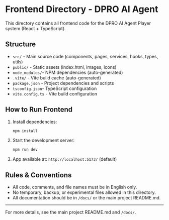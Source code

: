 # Frontend Directory - DPRO AI Agent

This directory contains all frontend code for the DPRO AI Agent Player system (React + TypeScript).

## Structure

- `src/`         - Main source code (components, pages, services, hooks, types, utils)
- `public/`      - Static assets (index.html, images, icons)
- `node_modules/`- NPM dependencies (auto-generated)
- `.vite/`       - Vite build cache (auto-generated)
- `package.json` - Project dependencies and scripts
- `tsconfig.json`- TypeScript configuration
- `vite.config.ts` - Vite build configuration

## How to Run Frontend

1. Install dependencies:
   ```bash
   npm install
   ```
2. Start the development server:
   ```bash
   npm run dev
   ```
3. App available at: `http://localhost:5173/` (default)

## Rules & Conventions
- All code, comments, and file names must be in English only.
- No temporary, backup, or experimental files allowed in this directory.
- All documentation should be in `/docs/` or the main project README.md.

---
For more details, see the main project README.md and `/docs/`. 